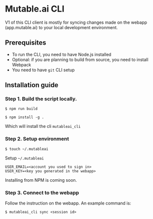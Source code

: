 # Mutable.ai CLI

V1 of this CLI client is mostly for syncing changes made on the webapp (app.mutable.ai) to your local development environment.

## Prerequisites

-   To run the CLI, you need to have Node.js installed
-   Optional: if you are planning to build from source, you need to install Webpack
-   You need to have `git` CLI setup

## Installation guide

### Step 1. Build the script locally.

`$ npm run build`

`$ npm install -g .`

Which will install the cli `mutableai_cli`

### Step 2. Setup environment

`$ touch ~/.mutableai`

Setup `~/.mutableai`

```
USER_EMAIL=<account you used to sign in>
USER_KEY=<key you generated in the webapp>
```

Installing from NPM is coming soon.

### Step 3. Connect to the webapp
Follow the instruction on the webapp. An example command is:

`$ mutableai_cli sync <session id>`
